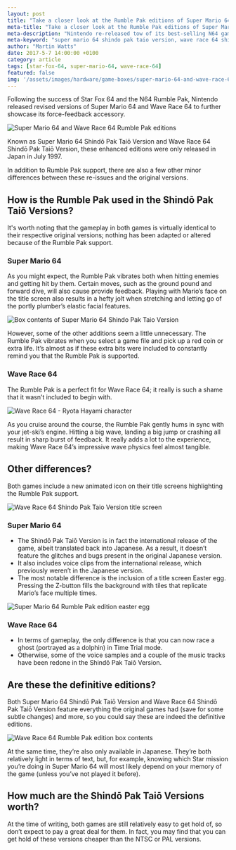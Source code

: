 ```yaml
---
layout: post
title: "Take a closer look at the Rumble Pak editions of Super Mario 64 and Wave Race 64"
meta-title: "Take a closer look at the Rumble Pak editions of Super Mario 64 and Wave Race 64"
meta-description: "Nintendo re-released tow of its best-selling N64 games, Super Mario 64 and Wave Race 64, in July 1997 with Rumble Pak support."
meta-keyword: "super mario 64 shindo pak taio version, wave race 64 shindo pak taio version, super mario 64 rumble version, wave race 64 rumble version, n64 rumble pak games"
author: "Martin Watts"
date: 2017-5-7 14:00:00 +0100
category: article
tags: [star-fox-64, super-mario-64, wave-race-64]
featured: false
img: '/assets/images/hardware/game-boxes/super-mario-64-and-wave-race-64-rumble-pak-editions.jpg'
---
```

Following the success of Star Fox 64 and the N64 Rumble Pak, Nintendo released revised versions of Super Mario 64 and Wave Race 64 to further showcase its force-feedback accessory.

![Super Mario 64 and Wave Race 64 Rumble Pak editions](/assets/images/hardware/game-boxes/super-mario-64-and-wave-race-64-rumble-pak-editions.jpg)

Known as Super Mario 64 Shindō Pak Taiō Version and Wave Race 64 Shindō Pak Taiō Version, these enhanced editions were only released in Japan in July 1997.

In addition to Rumble Pak support, there are also a few other minor differences between these re-issues and the original versions.

## How is the Rumble Pak used in the Shindō Pak Taiō Versions? ##

It's worth noting that the gameplay in both games is virtually identical to their respective original versions; nothing has been adapted or altered because of the Rumble Pak support.

### Super Mario 64 ###

As you might expect, the Rumble Pak vibrates both when hitting enemies and getting hit by them. Certain moves, such as the ground pound and forward dive, will also cause provide feedback. Playing with Mario’s face on the title screen also results in a hefty jolt when stretching and letting go of the portly plumber’s elastic facial features.

![Box contents of Super Mario 64 Shindo Pak Taio Version](/assets/images/hardware/game-boxes/super-mario-64-shindo-pak-taio-version-box-contents.jpg)

However, some of the other additions seem a little unnecessary. The Rumble Pak vibrates when you select a game file and pick up a red coin or extra life. It’s almost as if these extra bits were included to constantly remind you that the Rumble Pak is supported.

### Wave Race 64 ###

The Rumble Pak is a perfect fit for Wave Race 64; it really is such a shame that it wasn’t included to begin with.

![Wave Race 64 - Ryota Hayami character](/assets/images/games/wave-race-64/shindo-pak-taio-version/wave-race-64-shindo-taio-version-ryota-hayami.jpg)

As you cruise around the course, the Rumble Pak gently hums in sync with your jet-ski’s engine. Hitting a big wave, landing a big jump or crashing all result in sharp burst of feedback. It really adds a lot to the experience, making Wave Race 64’s impressive wave physics feel almost tangible.

## Other differences? ##

Both games include a new animated icon on their title screens highlighting the Rumble Pak support.

![Wave Race 64 Shindo Pak Taio Version title screen](/assets/images/games/wave-race-64/shindo-pak-taio-version/wave-race-64-shindo-taio-version-title-screen.jpg)

### Super Mario 64 ###

- The Shindō Pak Taiō Version is in fact the international release of the game, albeit translated back into Japanese. As a result, it doesn’t feature the glitches and bugs present in the original Japanese version.
- It also includes voice clips from the international release, which previously weren’t in the Japanese version.
- The most notable difference is the inclusion of a title screen Easter egg. Pressing the Z-button fills the background with tiles that replicate Mario’s face multiple times.

![Super Mario 64 Rumble Pak edition easter egg](/assets/images/games/super-mario-64/shindo-pak-taio-version/super-mario-64-shindo-pak-taio-version-title-screen-easter-egg.jpg)

### Wave Race 64 ###

- In terms of gameplay, the only difference is that you can now race a ghost (portrayed as a dolphin) in Time Trial mode.
- Otherwise, some of the voice samples and a couple of the music tracks have been redone in the Shindō Pak Taiō Version.

## Are these the definitive editions? ##

Both Super Mario 64 Shindō Pak Taiō Version and Wave Race 64 Shindō Pak Taiō Version feature everything the original games had (save for some subtle changes) and more, so you could say these are indeed the definitive editions.

![Wave Race 64 Rumble Pak edition box contents](/assets/images/hardware/game-boxes/wave-race-64-shindo-pak-taio-version-box-contents.jpg)

At the same time, they’re also only available in Japanese. They’re both relatively light in terms of text, but, for example, knowing which Star mission you’re doing in Super Mario 64 will most likely depend on your memory of the game (unless you’ve not played it before).

## How much are the Shindō Pak Taiō Versions worth? ##

At the time of writing, both games are still relatively easy to get hold of, so don’t expect to pay a great deal for them. In fact, you may find that you can get hold of these versions cheaper than the NTSC or PAL versions.